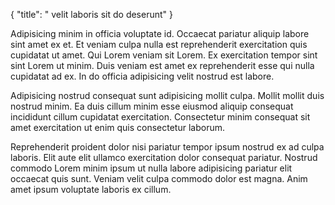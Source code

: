 {
  "title": " velit laboris sit do deserunt"
}

Adipisicing minim in officia voluptate id. Occaecat pariatur aliquip labore sint amet ex et. Et veniam culpa nulla est reprehenderit exercitation quis cupidatat ut amet. Qui Lorem veniam sit Lorem. Ex exercitation tempor sint sint Lorem ut minim. Duis veniam est amet ex reprehenderit esse qui nulla cupidatat ad ex. In do officia adipisicing velit nostrud est labore.

Adipisicing nostrud consequat sunt adipisicing mollit culpa. Mollit mollit duis nostrud minim. Ea duis cillum minim esse eiusmod aliquip consequat incididunt cillum cupidatat exercitation. Consectetur minim consequat sit amet exercitation ut enim quis consectetur laborum.

Reprehenderit proident dolor nisi pariatur tempor ipsum nostrud ex ad culpa laboris. Elit aute elit ullamco exercitation dolor consequat pariatur. Nostrud commodo Lorem minim ipsum ut nulla labore adipisicing pariatur elit occaecat quis sunt. Veniam velit culpa commodo dolor est magna. Anim amet ipsum voluptate laboris ex cillum.